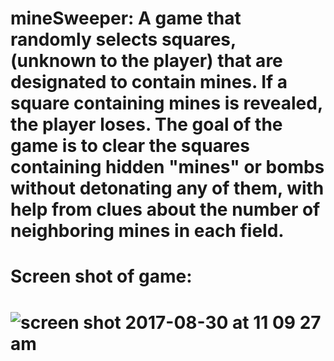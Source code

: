 # mineSweeper: A game that randomly selects squares, (unknown to the player) that are designated to contain mines. If a square containing mines is revealed, the player loses. The goal of the game is to clear the squares containing hidden "mines" or bombs without detonating any of them, with help from clues about the number of neighboring mines in each field. 
# Screen shot of game: 
# ![screen shot 2017-08-30 at 11 09 27 am](https://user-images.githubusercontent.com/15253336/30989622-8e2b1d7c-a45b-11e7-86a8-b5d3de1aab72.png)
